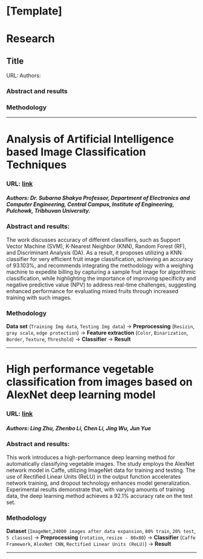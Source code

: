 # [Template]
# Research
## Title
URL:
Authors:
### Abstract and results
### Methodology
---
# Analysis of Artificial Intelligence based Image Classification Techniques
### URL: [link](https://www.researchgate.net/profile/Subarna-Shakya/publication/341064540_Analysis_of_Artificial_Intelligence_based_Image_Classification_Techniques/links/6106237d169a1a0103cc9c47/Analysis-of-Artificial-Intelligence-based-Image-Classification-Techniques.pdf?origin=journalDetail&_tp=eyJwYWdlIjoiam91cm5hbERldGFpbCJ9)
##### **Authors**: Dr. Subarna Shakya Professor, Department of Electronics and Computer Engineering, Central Campus, Institute of Engineering, Pulchowk, Tribhuvan University.

### Abstract and results:
The work discusses accuracy of different classifiers, such as Support Vector Machine (SVM), K-Nearest Neighbor (KNN), Random Forest (RF), and Discriminant Analysis (DA). As a result, it proposes utilizing a KNN classifier for very efficient fruit image classification, achieving an accuracy of 93.103%, and recommends integrating the methodology with a weighing machine to expedite billing by capturing a sample fruit image for algorithmic classification, while highlighting the importance of improving specificity and negative predictive value (NPV) to address real-time challenges, suggesting enhanced performance for evaluating mixed fruits through increased training with such images.
### Methodology
**Data set** (`Training Img data`, `Testing Img data`) -> **Preprocessing** (`Resizin`, `gray scale`, `edge protection`) -> **Feature extraction** (`Color`, `Binarization`, `Border`, `Texture`, `Threshold`) -> **Classifier** -> **Result**

---

# High performance vegetable classification from images based on AlexNet deep learning model
### URL: [link](https://www.ijabe.org/index.php/ijabe/article/view/2690/pdf)
##### **Authors**: Ling Zhu, Zhenbo Li, Chen Li, Jing Wu, Jun Yue

### Abstract and results:
This work introduces a high-performance deep learning method for automatically classifying vegetable images. The study employs the AlexNet network model in Caffe, utilizing ImageNet data for training and testing. The use of Rectified Linear Units (ReLU) in the output function accelerates network training, and dropout technology enhances model generalization. Experimental results demonstrate that, with varying amounts of training data, the deep learning method achieves a 92.1% accuracy rate on the test set.
### Methodology
**Dataset** (`ImageNet`,`24000 images after data expansion`, `80% train`, `20% test`, `5 classes`) -> **Preprocessing** (`rotation`, `resize - 80x80`) -> **Classifier** (`Caffe Framework`, `AlexNet CNN`, `Rectified Linear Units (ReLU)`) -> **Result**

---
